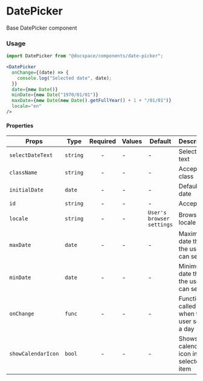 # DatePicker

Base DatePicker component

### Usage

```js
import DatePicker from "@docspace/components/date-picker";
```

```jsx
<DatePicker
  onChange={(date) => {
    console.log("Selected date", date);
  }}
  date={new Date()}
  minDate={new Date("1970/01/01")}
  maxDate={new Date(new Date().getFullYear() + 1 + "/01/01")}
  locale="en"
/>
```

#### Properties

| Props              | Type     | Required | Values | Default                   | Description                                |
| ------------------ | -------- | :------: | ------ | ------------------------- | ------------------------------------------ |
| `selectDateText`   | `string` |    -     | -      | -                         | Select date text                           |
| `className`        | `string` |    -     | -      | -                         | Accepts class                              |
| `initialDate`      | `date`   |    -     | -      | -                         | Default date                               |
| `id`               | `string` |    -     | -      | -                         | Accepts id                                 |
| `locale`           | `string` |    -     | -      | `User's browser settings` | Browser locale                             |
| `maxDate`          | `date`   |    -     | -      | -                         | Maximum date that the user can select.     |
| `minDate`          | `date`   |    -     | -      | -                         | Minimum date that the user can select.     |
| `onChange`         | `func`   |    -     | -      | -                         | Function called when the user select a day |
| `showCalendarIcon` | `bool`   |    -     | -      | -                         | Shows calendar icon in selected item       |
